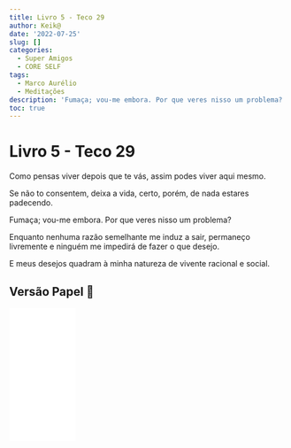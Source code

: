 ```yaml
---
title: Livro 5 - Teco 29
author: Keik@
date: '2022-07-25'
slug: []
categories:
  - Super Amigos
  - CORE SELF
tags:
  - Marco Aurélio
  - Meditações
description: 'Fumaça; vou-me embora. Por que veres nisso um problema? '
toc: true
---
```


# Livro 5 - Teco 29


Como pensas viver depois que te vás, assim podes viver aqui mesmo. 

Se não to consentem, deixa a vida, certo, porém, de nada estares padecendo. 

Fumaça; vou-me embora. Por que veres nisso um problema? 

Enquanto nenhuma razão semelhante me induz a sair, permaneço livremente e ninguém me impedirá de fazer o que desejo. 

E meus desejos quadram à minha natureza de vivente racional e social.

## Versão Papel :book:
<iframe style="width:120px;height:240px;" marginwidth="0" marginheight="0" scrolling="no" frameborder="0" src="//ws-na.amazon-adsystem.com/widgets/q?ServiceVersion=20070822&OneJS=1&Operation=GetAdHtml&MarketPlace=BR&source=ss&ref=as_ss_li_til&ad_type=product_link&tracking_id=mundodekeika-20&language=pt_BR&marketplace=amazon&region=BR&placement=B092FVY4BB&asins=B092FVY4BB&linkId=37c5ec14221f61f811029aa88b520891&show_border=true&link_opens_in_new_window=true"></iframe>
